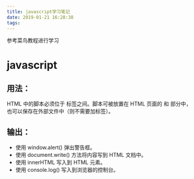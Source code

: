 ```yaml
---
title: javascript学习笔记
date: 2019-01-21 16:28:38
tags:
---
```

参考菜鸟教程进行学习
  <!-- more -->
# javascript
## 用法：
HTML 中的脚本必须位于 <script> 与 </script> 标签之间。脚本可被放置在 HTML 页面的 <body> 和 <head> 部分中，也可以保存在外部文件中（则不需要加标签）。
## 输出：
* 使用 window.alert() 弹出警告框。
* 使用 document.write() 方法将内容写到 HTML 文档中。
* 使用 innerHTML 写入到 HTML 元素。
* 使用 console.log() 写入到浏览器的控制台。  

<script>
	var y;
	var z;
	var d;
x=document.getElementsByClassName("Barrage-listItem");
y=document.getElementById(x[0].id);
d=y.getElementsByTagName("div");
var reg = /Barrage-userEnter/i;	
console.log(reg.test(d[0].className)); 
console.log(d[0].className);
if(reg.test(d[0].className))
{
z=y.getElementsByTagName("span");
console.log(z[2].title);
d[0].className="b";
}
</script>

